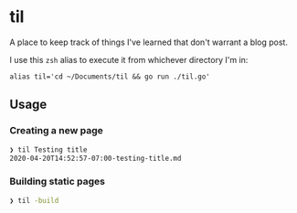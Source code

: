 # til

A place to keep track of things I've learned that don't warrant a blog post.

I use this `zsh` alias to execute it from whichever directory I'm in:

```shell
alias til='cd ~/Documents/til && go run ./til.go'
```

## Usage

### Creating a new page

```bash
❯ til Testing title
2020-04-20T14:52:57-07:00-testing-title.md
```

### Building static pages

```bash
❯ til -build